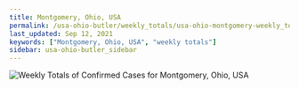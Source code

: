 ```yaml
---
title: Montgomery, Ohio, USA
permalink: /usa-ohio-butler/weekly_totals/usa-ohio-montgomery-weekly_totals.html
last_updated: Sep 12, 2021
keywords: ["Montgomery, Ohio, USA", "weekly totals"]
sidebar: usa-ohio-butler_sidebar
---
```


![Weekly Totals of Confirmed Cases for Montgomery, Ohio, USA](/covid_tracker/images/graphs/usa-ohio-montgomery-weekly_totals_graph.png)
